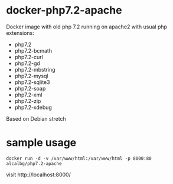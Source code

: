 # docker-php7.2-apache
Docker image with old php 7.2 running on apache2 with usual php extensions:

- php7.2
- php7.2-bcmath
- php7.2-curl
- php7.2-gd
- php7.2-mbstring
- php7.2-mysql
- php7.2-sqlite3
- php7.2-soap
- php7.2-xml
- php7.2-zip
- php7.2-xdebug

Based on Debian stretch

# sample usage
`docker run -d -v /var/www/html:/var/www/html -p 8000:80 alcalbg/php7.2-apache`

visit http://localhost:8000/
